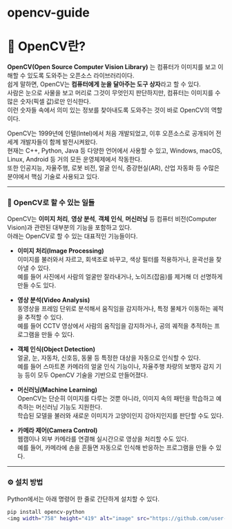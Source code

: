 # opencv-guide
# 🧠 OpenCV란?

**OpenCV(Open Source Computer Vision Library)** 는 컴퓨터가 이미지를 보고 이해할 수 있도록 도와주는 오픈소스 라이브러리이다.  
쉽게 말하면, OpenCV는 **컴퓨터에게 눈을 달아주는 도구 상자**라고 할 수 있다.  
사람은 눈으로 사물을 보고 머리로 그것이 무엇인지 판단하지만, 컴퓨터는 이미지를 수많은 숫자(픽셀 값)로만 인식한다.  
이런 숫자들 속에서 의미 있는 정보를 찾아내도록 도와주는 것이 바로 OpenCV의 역할이다.

OpenCV는 1999년에 인텔(Intel)에서 처음 개발되었고, 이후 오픈소스로 공개되어 전 세계 개발자들이 함께 발전시켜왔다.  
현재는 C++, Python, Java 등 다양한 언어에서 사용할 수 있고, Windows, macOS, Linux, Android 등 거의 모든 운영체제에서 작동한다.  
또한 인공지능, 자율주행, 로봇 비전, 얼굴 인식, 증강현실(AR), 산업 자동화 등 수많은 분야에서 핵심 기술로 사용되고 있다.

---

### 📸 OpenCV로 할 수 있는 일들

OpenCV는 **이미지 처리**, **영상 분석**, **객체 인식**, **머신러닝** 등 컴퓨터 비전(Computer Vision)과 관련된 대부분의 기능을 포함하고 있다.  
아래는 OpenCV로 할 수 있는 대표적인 기능들이다.

- **이미지 처리(Image Processing)**  
  이미지를 불러와서 자르고, 회색조로 바꾸고, 색상 필터를 적용하거나, 윤곽선을 찾아낼 수 있다.  
  예를 들어 사진에서 사람의 얼굴만 잘라내거나, 노이즈(잡음)를 제거해 더 선명하게 만들 수도 있다.  

- **영상 분석(Video Analysis)**  
  동영상을 프레임 단위로 분석해서 움직임을 감지하거나, 특정 물체가 이동하는 궤적을 추적할 수 있다.  
  예를 들어 CCTV 영상에서 사람의 움직임을 감지하거나, 공의 궤적을 추적하는 프로그램을 만들 수 있다.  

- **객체 인식(Object Detection)**  
  얼굴, 눈, 자동차, 신호등, 동물 등 특정한 대상을 자동으로 인식할 수 있다.  
  예를 들어 스마트폰 카메라의 얼굴 인식 기능이나, 자율주행 차량의 보행자 감지 기능 등이 모두 OpenCV 기술을 기반으로 만들어졌다.  

- **머신러닝(Machine Learning)**  
  OpenCV는 단순히 이미지를 다루는 것뿐 아니라, 이미지 속의 패턴을 학습하고 예측하는 머신러닝 기능도 지원한다.  
  학습된 모델을 불러와 새로운 이미지가 고양이인지 강아지인지를 판단할 수도 있다.  

- **카메라 제어(Camera Control)**  
  웹캠이나 외부 카메라를 연결해 실시간으로 영상을 처리할 수도 있다.  
  예를 들어, 카메라에 손을 흔들면 자동으로 인식해 반응하는 프로그램을 만들 수 있다.  

---

### ⚙️ 설치 방법

Python에서는 아래 명령어 한 줄로 간단하게 설치할 수 있다.

```bash
pip install opencv-python
<img width="758" height="419" alt="image" src="https://github.com/user-attachments/assets/010dbbe4-98a3-4cf7-81e9-d641ef0d856c" />

